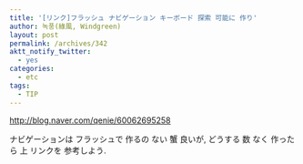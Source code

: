 ```yaml
---
title: '[リンク]フラッシュ ナビゲーション キーボード 探索 可能に 作り'
author: 녹풍(綠風, Windgreen)
layout: post
permalink: /archives/342
aktt_notify_twitter:
  - yes
categories:
  - etc
tags:
  - TIP
---
```

<meta http-equiv="content-type" content="text/html; charset=utf-8" />

<a target="_top" href="http://blog.naver.com/qenie/60062695258">http://blog.naver.com/qenie/60062695258</a> <div>
  ナビゲーションは フラッシュで 作るの ない 蟹 良いが, どうする 数 なく 作ったら 上 リンクを 参考しよう.
</div>